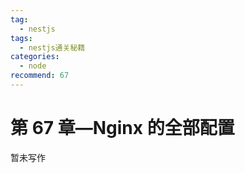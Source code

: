 ```yaml
---
tag:
  - nestjs
tags:
  - nestjs通关秘籍
categories:
  - node
recommend: 67
---
```


# 第 67 章—Nginx 的全部配置

暂未写作

